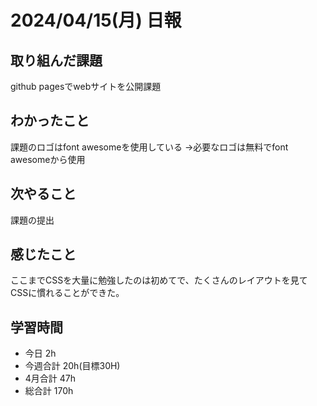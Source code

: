 # 2024/04/15(月) 日報

## 取り組んだ課題
github pagesでwebサイトを公開課題

## わかったこと
課題のロゴはfont awesomeを使用している
→必要なロゴは無料でfont awesomeから使用

## 次やること
課題の提出

## 感じたこと
ここまでCSSを大量に勉強したのは初めてで、たくさんのレイアウトを見て
CSSに慣れることができた。


## 学習時間
- 今日 2h
- 今週合計 20h(目標30H)
- 4月合計 47h
- 総合計 170h